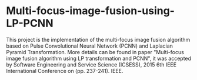 # Multi-focus-image-fusion-using-LP-PCNN
This project is the implementation of the multi-focus image fusion algorithm based on Pulse Convolutional Neural Network (PCNN) and Laplacian Pyramid Transformation.
More details can be found in paper "Multi-focus image fusion algorithm using LP transformation and PCNN", it was accepted by Software Engineering and Service Science (ICSESS), 2015 6th IEEE International Conference on (pp. 237-241). IEEE.
